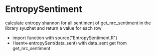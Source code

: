 # EntropySentiment

calculate entropy shannon for all sentiment of get_nrc_sentiment in the library syuzhet  and return a value for each row

* import function with source("EntropySentiment.R")
* Hsent<-entropySent(data_sent) with data_sent get from get_nrc_sentiment
